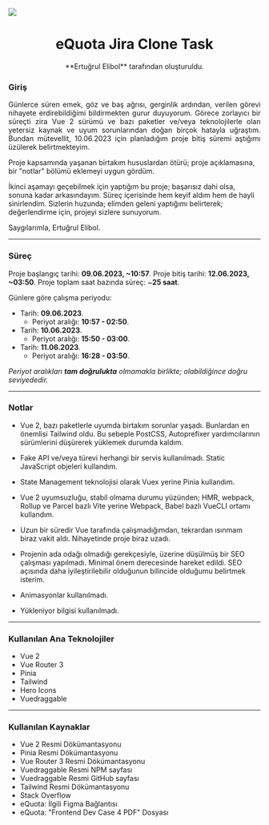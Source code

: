 ![](https://i.imgur.com/oHudhbS.png)
<h1 align="center">eQuota Jira Clone Task</h1>
<p align="center">**Ertuğrul Elibol** tarafından oluşturuldu.</p>


###  Giriş

<p align="justify">Günlerce süren emek, göz ve baş ağrısı, gerginlik ardından, verilen görevi nihayete erdirebildiğimi bildirmekten gurur duyuyorum. Görece zorlayıcı bir süreçti zira Vue 2 sürümü ve bazı paketler ve/veya teknolojilerle olan yetersiz kaynak ve uyum sorunlarından doğan birçok hatayla uğraştım. Bundan mütevellit, 10.06.2023 için planladığım proje bitiş süremi aştığımı üzülerek belirtmekteyim.

Proje kapsamında yaşanan birtakım hususlardan ötürü; proje açıklamasına, bir "notlar" bölümü eklemeyi uygun gördüm.

İkinci aşamayı geçebilmek için yaptığım bu proje; başarısız dahi olsa, sonuna kadar arkasındayım. Süreç içerisinde hem keyif aldım hem de hayli sinirlendim. Sizlerin huzunda; elimden geleni yaptığımı belirterek; değerlendirme için, projeyi sizlere sunuyorum.</p>

Saygılarımla,
Ertuğrul Elibol.

------------


###  Süreç

Proje başlangıç tarihi: **09.06.2023, ~10:57**.
Proje bitiş tarihi: **12.06.2023, ~03:50**.
Proje toplam saat bazında süreç: ~**25 saat**.

Günlere göre çalışma periyodu:
- Tarih: **09.06.2023**.
	-  Periyot aralığı: **10:57 - 02:50**.
- Tarih: **10.06.2023**.
	-  Periyot aralığı: **15:50 - 03:00**.
- Tarih: **11.06.2023**.
	-  Periyot aralığı: **16:28 - 03:50**.

*Periyot aralıkları **tam doğrulukta** olmamakla birlikte; olabildiğince doğru seviyededir.*

------------

### Notlar

- Vue 2, bazı paketlerle uyumda birtakım sorunlar yaşadı. Bunlardan en önemlisi Tailwind oldu. Bu sebeple PostCSS, Autoprefixer yardımcılarının sürümlerini düşürerek yüklemek durumda kaldım.

- Fake API ve/veya türevi herhangi bir servis kullanılmadı. Static JavaScript objeleri kullandım.

- State Management teknolojisi olarak Vuex yerine Pinia kullandım.

- Vue 2 uyumsuzluğu, stabil olmama durumu yüzünden; HMR, webpack, Rollup ve Parcel bazlı Vite yerine Webpack, Babel bazlı VueCLI ortamı kullandım.

- Uzun bir süredir Vue tarafında çalışmadığımdan, tekrardan ısınmam biraz vakit aldı. Nihayetinde proje biraz uzadı.

- Projenin ada odağı olmadığı gerekçesiyle, üzerine düşülmüş bir SEO çalışması yapılmadı. Minimal önem derecesinde hareket edildi. SEO açısında daha iyileştirilebilir olduğunun bilincide olduğumu belirtmek isterim.

- Animasyonlar kullanılmadı.

- Yükleniyor bilgisi kullanılmadı.

------------


###  Kullanılan Ana Teknolojiler

- Vue 2
- Vue Router 3
- Pinia
- Tailwind
- Hero Icons
- Vuedraggable

------------


### Kullanılan Kaynaklar

- Vue 2 Resmi Dökümantasyonu
- Pinia Resmi Dökümantasyonu
- Vue Router 3 Resmi Dökümantasyonu
- Vuedraggable Resmi NPM sayfası
- Vuedraggable Resmi GitHub sayfası
- Tailwind Resmi Dökümantasyonu
- Stack Overflow
- eQuota: İlgili Figma Bağlantısı
- eQuota: "Frontend Dev Case 4 PDF" Dosyası

